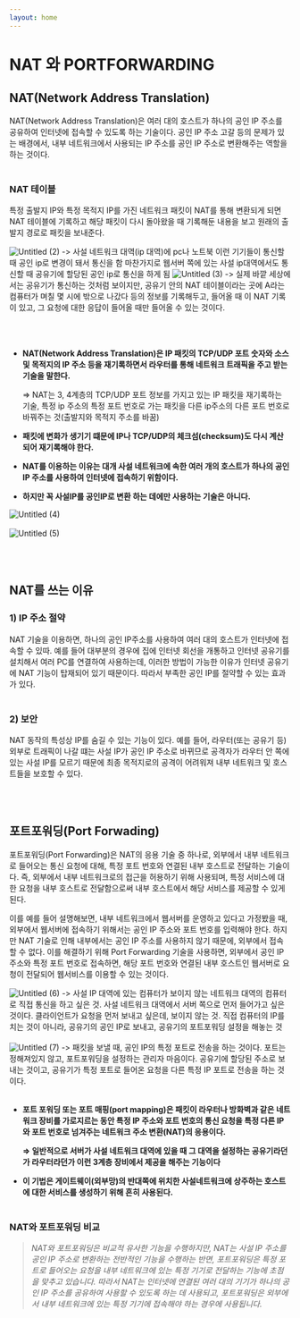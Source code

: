 ```yaml
---
layout: home
---
```

# NAT 와 PORTFORWARDING

## NAT(Network Address Translation)

NAT(Network Address Translation)은 여러 대의 호스트가 하나의 공인 IP 주소를 공유하여 인터넷에 접속할 수 있도록 하는 기술이다. 공인 IP 주소 고갈 등의 문제가 있는 배경에서, 내부 네트워크에서 사용되는 IP 주소를 공인 IP 주소로 변환해주는 역할을 하는 것이다. 
   <br/><br/>
### NAT 테이블

특정 출발지 IP와 특정 목적지 IP를 가진 네트워크 패킷이 NAT를 통해 변환되게 되면 NAT 테이블에 기록하고 해당 패킷이 다시 돌아왔을 때 기록해둔 내용을 보고 원래의 출발지 경로로 패킷을 보내준다.

![Untitled (2)](https://user-images.githubusercontent.com/127702320/233877338-c3ef4047-82f6-4186-93eb-8175a02083da.png)
-> 사설 네트워크 대역(ip 대역)에 pc나 노트북 이런 기기들이 통신할 때 공인 ip로 변경이 돼서 통신을 함
마찬가지로 웹서버 쪽에 있는 사설 ip대역에서도 통신할 때 공유기에 할당된 공인 ip로 통신을 하게 됨
![Untitled (3)](https://user-images.githubusercontent.com/127702320/233877354-0ec386af-f068-4cd4-a097-d90ee9264d3d.png)
-> 실제 바깥 세상에서는 공유기가 통신하는 것처럼 보이지만, 공유기 안의 NAT 테이블이라는 곳에 A라는 컴퓨터가 며칠 몇 시에 밖으로 나갔다 등의 정보를 기록해두고, 들어올 때 이 NAT 기록이 있고, 그 요청에 대한 응답이 들어올 때만 들어올 수 있는 것이다.

   <br/><br/>

- **NAT(Network Address Translation)은 IP 패킷의 TCP/UDP 포트 숫자와 소스 및 목적지의 IP 주소 등을 재기록하면서 라우터를 통해 네트워크 트래픽을 주고 받는 기술을 말한다.**
    
    ⇒ NAT는 3, 4계층의 TCP/UDP 포트 정보를 가지고 있는 IP 패킷을 재기록하는 기술, 특정 ip 주소의 특정 포트 번호로 가는 패킷을 다른 ip주소의 다른 포트 번호로 바꿔주는 것(출발지와 목적지 주소를 바꿈) 
    
- **패킷에 변화가 생기기 떄문에 IP나 TCP/UDP의 체크섬(checksum)도 다시 계산되어 재기록해야 한다.**
- **NAT를 이용하는 이유는 대개 사설 네트워크에 속한 여러 개의 호스트가 하나의 공인 IP 주소를 사용하여 인터넷에 접속하기 위함이다.**
- **하지만 꼭 사설IP를 공인IP로 변환 하는 데에만 사용하는 기술은 아니다.**

![Untitled (4)](https://user-images.githubusercontent.com/127702320/233877358-87e59fe1-f290-4f95-a1c2-f08d7c92dfbf.png)
   <br/><br/>
![Untitled (5)](https://user-images.githubusercontent.com/127702320/233877368-18071748-2f28-45df-8fac-44a329c7c66c.png)


   <br/><br/>
## NAT를 쓰는 이유

### 1) IP 주소 절약

NAT 기술을 이용하면, 하나의 공인 IP주소를 사용하여 여러 대의 호스트가 인터넷에 접속할 수 있따. 예를 들어 대부분의 경우에 집에 인터넷 회선을 개통하고 인터넷 공유기를 설치해서 여러 PC를 연결하여 사용하는데, 이러한 방법이 가능한 이유가 인터넷 공유기에 NAT 기능이 탑재되어 있기 때문이다. 따라서 부족한 공인 IP를 절약할 수 있는 효과가 있다. 
   <br/><br/>
### 2) 보안

NAT 동작의 특성상 IP를 숨길 수 있는 기능이 있다. 예를 들어, 라우터(또는 공유기 등) 외부로 트래픽이 나갈 떄는 사설 IP가 공인 IP 주소로 바뀌므로 공격자가 라우터 안 쪽에 있는 사설 IP를 모르기 때문에 최종 목적지로의 공격이 어려워져 내부 네트워크 및 호스트들을 보호할 수 있다. 

   <br/><br/>

## 포트포워딩(Port Forwading)

포트포워딩(Port Forwarding)은 NAT의 응용 기술 중 하나로, 외부에서 내부 네트워크로 들어오는 통신 요청에 대해, 특정 포트 번호와 연결된 내부 호스트로 전달하는 기술이다. 즉, 외부에서 내부 네트워크로의 접근을 허용하기 위해 사용되며, 특정 서비스에 대한 요청을 내부 호스트로 전달함으로써 내부 호스트에서 해당 서비스를 제공할 수 있게 된다.

이를 예를 들어 설명해보면, 내부 네트워크에서 웹서버를 운영하고 있다고 가정봤을 때, 외부에서 웹서버에 접속하기 위해서는 공인 IP 주소와 포트 번호를 입력해야 한다. 하지만 NAT 기술로 인해 내부에서는 공인 IP 주소를 사용하지 않기 때문에, 외부에서 접속할 수 없다. 이를 해결하기 위해 Port Forwarding 기술을 사용하면, 외부에서 공인 IP 주소와 특정 포트 번호로 접속하면, 해당 포트 번호와 연결된 내부 호스트인 웹서버로 요청이 전달되어 웹서비스를 이용할 수 있는 것이다.


![Untitled (6)](https://user-images.githubusercontent.com/127702320/233877378-db602c79-83e4-451c-89a2-66fae27c4054.png)
-> 사설 IP 대역에 있는 컴퓨터가 보이지 않는 네트워크 대역의 컴퓨터로 직접 통신을 하고 싶은 것. 사설 네트워크 대역에서 서버 쪽으로 먼저 들어가고  싶은 것이다. 클라이언트가 요청을 먼저 보내고 싶은데, 보이지 않는 것.
직접 컴퓨터의 IP를 치는 것이 아니라, 공유기의 공인 IP로 보내고, 공유기의 포트포워딩 설정을 해놓는 것 
   <br/><br/>
![Untitled (7)](https://user-images.githubusercontent.com/127702320/233877396-aac56e8d-7f2e-44be-b8db-bcfa99fadadb.png)
-> 패킷을 보낼 때, 공인 IP의 특정 포트로 전송을 하는 것이다. 포트는 정해져있지 않고, 포트포워딩을 설정하는 관리자 마음이다. 공유기에 할당된 주소로 보내는 것이고, 공유기가 특정 포트로 들어온 요청을 다른 특정 IP 포트로 전송을 하는 것이다. 
   <br/><br/>
- **포트 포워딩 또는 포트 매핑(port mapping)은 패킷이 라우터나 방화벽과 같은 네트워크 장비를 가로지르는 동안 특정 IP 주소와 포트 번호의 통신 요청을 특정 다른 IP와 포트 번호로 넘겨주는 네트워크 주소 변환(NAT)의 응용이다.**
    
    **⇒ 일반적으로 서버가 사설 네트워크 대역에 있을 때 그 대역을 설정하는 공유기라던가 라우터라던가 이런 3계층 장비에서 제공을 해주는 기능이다**
    
- **이 기법은 게이트웨이(외부망)의 반대쪽에 위치한 사설네트워크에 상주하는 호스트에 대한 서비스를 생성하기 위해 흔히 사용된다.**
   <br/><br/>
### NAT와 포트포워딩 비교

> *NAT와 포트포워딩은 비교적 유사한 기능을 수행하지만, NAT는 사설 IP 주소를 공인 IP 주소로 변환하는 전반적인 기능을 수행하는 반면, 포트포워딩은 특정 포트로 들어오는 요청을 내부 네트워크에 있는 특정 기기로 전달하는 기능에 초점을 맞추고 있습니다. 따라서 NAT는 인터넷에 연결된 여러 대의 기기가 하나의 공인 IP 주소를 공유하여 사용할 수 있도록 하는 데 사용되고, 포트포워딩은 외부에서 내부 네트워크에 있는 특정 기기에 접속해야 하는 경우에 사용됩니다.*
>
